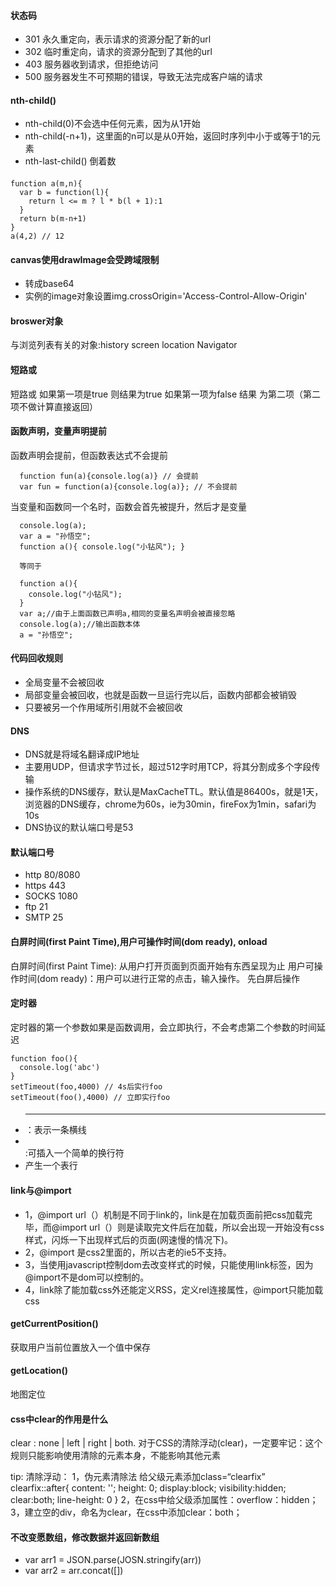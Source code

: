 #### 状态码
* 301 永久重定向，表示请求的资源分配了新的url
* 302 临时重定向，请求的资源分配到了其他的url
* 403 服务器收到请求，但拒绝访问
* 500 服务器发生不可预期的错误，导致无法完成客户端的请求

#### nth-child()
* nth-child(0)不会选中任何元素，因为从1开始
* nth-child(-n+1)，这里面的n可以是从0开始，返回时序列中小于或等于1的元素
* nth-last-child() 倒着数

#### 

    function a(m,n){
      var b = function(l){
        return l <= m ? l * b(l + 1):1
      }
      return b(m-n+1)
    }
    a(4,2) // 12

#### canvas使用drawImage会受跨域限制

* 转成base64
* 实例的image对象设置img.crossOrigin='Access-Control-Allow-Origin'

#### broswer对象
  与浏览列表有关的对象:history screen location Navigator

#### 短路或
  短路或  如果第一项是true 则结果为true 如果第一项为false 结果 为第二项（第二项不做计算直接返回）

#### 函数声明，变量声明提前
  函数声明会提前，但函数表达式不会提前

      function fun(a){console.log(a)} // 会提前
      var fun = function(a){console.log(a)}; // 不会提前

  当变量和函数同一个名时，函数会首先被提升，然后才是变量

      console.log(a);
      var a = "孙悟空";
      function a(){ console.log("小钻风"); }

      等同于

      function a(){
        console.log("小钻风");
      }
      var a;//由于上面函数已声明a,相同的变量名声明会被直接忽略
      console.log(a);//输出函数本体
      a = "孙悟空";

#### 代码回收规则
* 全局变量不会被回收
* 局部变量会被回收，也就是函数一旦运行完以后，函数内部都会被销毁
* 只要被另一个作用域所引用就不会被回收

#### DNS
* DNS就是将域名翻译成IP地址
* 主要用UDP，但请求字节过长，超过512字时用TCP，将其分割成多个字段传输
* 操作系统的DNS缓存，默认是MaxCacheTTL。默认值是86400s，就是1天，浏览器的DNS缓存，chrome为60s，ie为30min，fireFox为1min，safari为10s
* DNS协议的默认端口号是53

#### 默认端口号
* http 80/8080
* https 443
* SOCKS 1080
* ftp 21
* SMTP 25

#### 白屏时间(first Paint Time),用户可操作时间(dom ready), onload
白屏时间(first Paint Time): 从用户打开页面到页面开始有东西呈现为止
用户可操作时间(dom ready)：用户可以进行正常的点击，输入操作。
先白屏后操作

#### 定时器
定时器的第一个参数如果是函数调用，会立即执行，不会考虑第二个参数的时间延迟

    function foo(){
      console.log('abc')
    }
    setTimeout(foo,4000) // 4s后实行foo
    setTimeout(foo(),4000) // 立即实行foo

#### 

* <HR> ：表示一条横线    
* <BR> :可插入一个简单的换行符   
* <TR>产生一个表行

#### link与@import

* 1，@import url（）机制是不同于link的，link是在加载页面前把css加载完毕，而@import url（）则是读取完文件后在加载，所以会出现一开始没有css样式，闪烁一下出现样式后的页面(网速慢的情况下)。  
* 2，@import 是css2里面的，所以古老的ie5不支持。  
* 3，当使用javascript控制dom去改变样式的时候，只能使用link标签，因为@import不是dom可以控制的。
* 4，link除了能加载css外还能定义RSS，定义rel连接属性，@import只能加载css  

#### getCurrentPosition()
获取用户当前位置放入一个值中保存

#### getLocation()
地图定位

#### css中clear的作用是什么
clear : none | left | right | both.
对于CSS的清除浮动(clear)，一定要牢记：这个规则只能影响使用清除的元素本身，不能影响其他元素

tip:
清除浮动：
1，伪元素清除法 给父级元素添加class=“clearfix”
  clearfix::after{
    content: '';
    height: 0;
    display:block;
    visibility:hidden;
    clear:both;
    line-height: 0
  }
2，在css中给父级添加属性：overflow：hidden；
3，建立空的div，命名为clear，在css中添加clear：both；

#### 不改变愿数组，修改数据并返回新数组
* var arr1 = JSON.parse(JOSN.stringify(arr))
* var arr2 = arr.concat([])